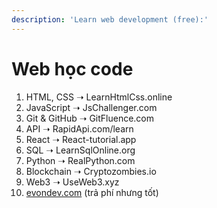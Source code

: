 ```yaml
---
description: 'Learn web development (free):'
---
```


# Web học code

1. HTML, CSS ➝ LearnHtmlCss.online
2. JavaScript ➝ JsChallenger.com
3. Git & GitHub ➝ GitFluence.com
4. API ➝ RapidApi.com/learn
5. React ➝ React-tutorial.app
6. SQL ➝ LearnSqlOnline.org
7. Python ➝ RealPython.com
8. Blockchain ➝ Cryptozombies.io
9. Web3 ➝ UseWeb3.xyz
10. [evondev.com](https://evondev.com) (trả phí nhưng tốt)
